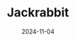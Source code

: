 ---
title: Jackrabbit
date: 2024-11-04

weapon: 
-
    name: Jackrabbit
    description: Killed 15 Zombies in a row without taking damage

tags: bo6Medal
---
